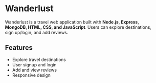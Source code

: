 # Wanderlust
Wanderlust is a travel web application built with **Node.js, Express, MongoDB, HTML, CSS, and JavaScript**. Users can explore destinations, sign up/login, and add reviews.

## Features
- Explore travel destinations  
- User signup and login  
- Add and view reviews  
- Responsive design  

